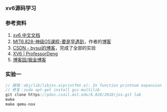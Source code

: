 ### xv6源码学习

### 参考资料
1. [xv6 中文文档](https://th0ar.gitbooks.io/xv6-chinese/)
1. [MIT6.828-神级OS课程-要是早遇到](https://zhuanlan.zhihu.com/p/74028717)，作者的[博客](https://www.dingmos.com/category/MIT6-828/)
1. [CSDN - bysui的博客](https://blog.csdn.net/bysui/category_6232831.html)，完成了全部的实验
1. [XV6 | ProfessorDeng](https://professordeng.com/xv6/resources)
4. [博客园/掘金博客](https://github.com/weijunji/xv6-6.S081)

### 实验一
```c
// 报错：obj/lib/libjos.a(printfmt.o): In function printnum expansion
// 修复：sudo apt-get install gcc-multilib
git clone https://pdos.csail.mit.edu/6.828/2018/jos.git lab
make
make qemu-nox
```



